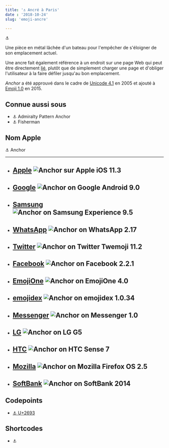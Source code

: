 ```yaml
---
title: '⚓ Ancré à Paris'
date : '2018-10-24'
slug: 'emoji-ancre'

---
```

⚓

Une pièce en métal lâchée d'un bateau pour l'empêcher de s'éloigner de son emplacement actuel.

Une ancre fait également référence à un endroit sur une page Web qui peut être directement [lié](https://emojipedia.org/link-symbol/), plutôt que de simplement charger une page et d'obliger l'utilisateur à la faire défiler jusqu'au bon emplacement.

_Anchor_ a été approuvé dans le cadre de [Unicode 4.1](https://emojipedia.org/unicode-4.1/) en 2005 et ajouté à [Emoji 1.0](https://emojipedia.org/emoji-1.0/) en 2015.


## Connue aussi sous 

  * ⚓ Admiralty Pattern Anchor
  * ⚓ Fisherman

## Nom Apple

⚓ Anchor

---
* ## [Apple](https://emojipedia.org/apple/) ![Anchor sur Apple iOS 11.3](https://emojipedia-us.s3.dualstack.us-west-1.amazonaws.com/thumbs/120/apple/129/anchor_2693.png)

* ## [Google](https://emojipedia.org/google/) ![Anchor on Google Android 9.0](https://emojipedia-us.s3.dualstack.us-west-1.amazonaws.com/thumbs/120/google/146/anchor_2693.png)

* ## [Samsung](https://emojipedia.org/samsung/) ![Anchor on Samsung Experience 9.5](https://emojipedia-us.s3.dualstack.us-west-1.amazonaws.com/thumbs/120/samsung/148/anchor_2693.png)
* ## [WhatsApp](https://emojipedia.org/whatsapp/) ![Anchor on WhatsApp 2.17](https://emojipedia-us.s3.dualstack.us-west-1.amazonaws.com/thumbs/120/whatsapp/116/anchor_2693.png)
* ## [Twitter](https://emojipedia.org/twitter/) ![Anchor on Twitter Twemoji 11.2](https://emojipedia-us.s3.dualstack.us-west-1.amazonaws.com/thumbs/120/twitter/154/anchor_2693.png)
* ## [Facebook](https://emojipedia.org/facebook/) ![Anchor on Facebook 2.2.1](https://emojipedia-us.s3.dualstack.us-west-1.amazonaws.com/thumbs/120/facebook/138/anchor_2693.png)
* ## [EmojiOne](https://emojipedia.org/emojione/) ![Anchor on EmojiOne 4.0](https://emojipedia-us.s3.dualstack.us-west-1.amazonaws.com/thumbs/120/emojione/151/anchor_2693.png)
* ## [emojidex](https://emojipedia.org/emojidex/) ![Anchor on emojidex 1.0.34](https://emojipedia-us.s3.dualstack.us-west-1.amazonaws.com/thumbs/120/emojidex/112/anchor_2693.png)
* ## [Messenger](https://emojipedia.org/messenger/) ![Anchor on Messenger 1.0](https://emojipedia-us.s3.dualstack.us-west-1.amazonaws.com/thumbs/120/facebook/65/anchor_2693.png)
* ## [LG](https://emojipedia.org/lg/) ![Anchor on LG G5](https://emojipedia-us.s3.dualstack.us-west-1.amazonaws.com/thumbs/120/lg/57/anchor_2693.png)
* ## [HTC](https://emojipedia.org/htc/) ![Anchor on HTC Sense 7](https://emojipedia-us.s3.dualstack.us-west-1.amazonaws.com/thumbs/120/htc/37/anchor_2693.png)
* ## [Mozilla](https://emojipedia.org/mozilla/) ![Anchor on Mozilla Firefox OS 2.5](https://emojipedia-us.s3.dualstack.us-west-1.amazonaws.com/thumbs/120/mozilla/36/anchor_2693.png)
* ## [SoftBank](https://emojipedia.org/softbank/) ![Anchor on SoftBank 2014](https://emojipedia-us.s3.dualstack.us-west-1.amazonaws.com/thumbs/120/softbank/145/anchor_2693.png)

## Codepoints

  * [⚓ U+2693](https://emojipedia.org/emoji/%E2%9A%93/)

## Shortcodes

  * :anchor:
  


